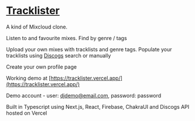 # [Tracklister](https://tracklister.vercel.app/)

A kind of Mixcloud clone.

Listen to and favourite mixes. Find by genre / tags 

Upload your own mixes with tracklists and genre tags. Populate your tracklists using [Discogs](https://www.discogs.com) search or manually

Create your own profile page

Working demo at [https://tracklister.vercel.app/](https://tracklister.vercel.app/)

Demo account - user: djdemo@email.com, password: password

Built in Typescript using Next.js, React, Firebase, ChakraUI and Discogs API hosted on Vercel

